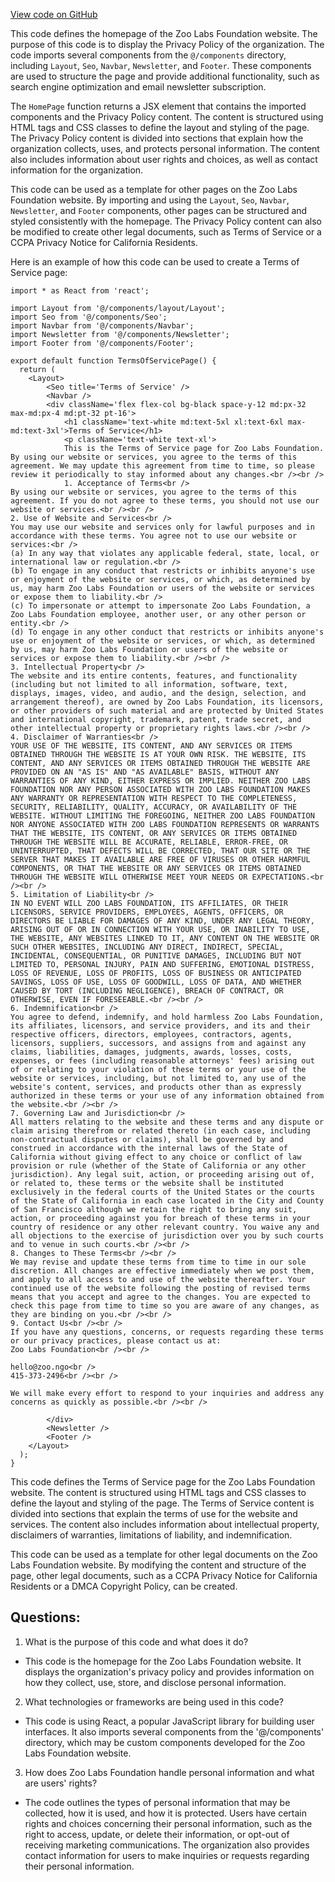[View code on GitHub](zoo-labs/zoo/blob/master/foundation/src/pages/terms/index.tsx)

This code defines the homepage of the Zoo Labs Foundation website. The purpose of this code is to display the Privacy Policy of the organization. The code imports several components from the `@/components` directory, including `Layout`, `Seo`, `Navbar`, `Newsletter`, and `Footer`. These components are used to structure the page and provide additional functionality, such as search engine optimization and email newsletter subscription.

The `HomePage` function returns a JSX element that contains the imported components and the Privacy Policy content. The content is structured using HTML tags and CSS classes to define the layout and styling of the page. The Privacy Policy content is divided into sections that explain how the organization collects, uses, and protects personal information. The content also includes information about user rights and choices, as well as contact information for the organization.

This code can be used as a template for other pages on the Zoo Labs Foundation website. By importing and using the `Layout`, `Seo`, `Navbar`, `Newsletter`, and `Footer` components, other pages can be structured and styled consistently with the homepage. The Privacy Policy content can also be modified to create other legal documents, such as Terms of Service or a CCPA Privacy Notice for California Residents.

Here is an example of how this code can be used to create a Terms of Service page:

```
import * as React from 'react';

import Layout from '@/components/layout/Layout';
import Seo from '@/components/Seo';
import Navbar from '@/components/Navbar';
import Newsletter from '@/components/Newsletter';
import Footer from '@/components/Footer';

export default function TermsOfServicePage() {
  return (
    <Layout>
        <Seo title='Terms of Service' />
        <Navbar />
        <div className='flex flex-col bg-black space-y-12 md:px-32 max-md:px-4 md:pt-32 pt-16'>
            <h1 className='text-white md:text-5xl xl:text-6xl max-md:text-3xl'>Terms of Service</h1>
            <p className='text-white text-xl'>
            This is the Terms of Service page for Zoo Labs Foundation. By using our website or services, you agree to the terms of this agreement. We may update this agreement from time to time, so please review it periodically to stay informed about any changes.<br /><br />
            1. Acceptance of Terms<br />
By using our website or services, you agree to the terms of this agreement. If you do not agree to these terms, you should not use our website or services.<br /><br />
2. Use of Website and Services<br />
You may use our website and services only for lawful purposes and in accordance with these terms. You agree not to use our website or services:<br />
(a) In any way that violates any applicable federal, state, local, or international law or regulation.<br />
(b) To engage in any conduct that restricts or inhibits anyone's use or enjoyment of the website or services, or which, as determined by us, may harm Zoo Labs Foundation or users of the website or services or expose them to liability.<br />
(c) To impersonate or attempt to impersonate Zoo Labs Foundation, a Zoo Labs Foundation employee, another user, or any other person or entity.<br />
(d) To engage in any other conduct that restricts or inhibits anyone's use or enjoyment of the website or services, or which, as determined by us, may harm Zoo Labs Foundation or users of the website or services or expose them to liability.<br /><br />
3. Intellectual Property<br />
The website and its entire contents, features, and functionality (including but not limited to all information, software, text, displays, images, video, and audio, and the design, selection, and arrangement thereof), are owned by Zoo Labs Foundation, its licensors, or other providers of such material and are protected by United States and international copyright, trademark, patent, trade secret, and other intellectual property or proprietary rights laws.<br /><br />
4. Disclaimer of Warranties<br />
YOUR USE OF THE WEBSITE, ITS CONTENT, AND ANY SERVICES OR ITEMS OBTAINED THROUGH THE WEBSITE IS AT YOUR OWN RISK. THE WEBSITE, ITS CONTENT, AND ANY SERVICES OR ITEMS OBTAINED THROUGH THE WEBSITE ARE PROVIDED ON AN "AS IS" AND "AS AVAILABLE" BASIS, WITHOUT ANY WARRANTIES OF ANY KIND, EITHER EXPRESS OR IMPLIED. NEITHER ZOO LABS FOUNDATION NOR ANY PERSON ASSOCIATED WITH ZOO LABS FOUNDATION MAKES ANY WARRANTY OR REPRESENTATION WITH RESPECT TO THE COMPLETENESS, SECURITY, RELIABILITY, QUALITY, ACCURACY, OR AVAILABILITY OF THE WEBSITE. WITHOUT LIMITING THE FOREGOING, NEITHER ZOO LABS FOUNDATION NOR ANYONE ASSOCIATED WITH ZOO LABS FOUNDATION REPRESENTS OR WARRANTS THAT THE WEBSITE, ITS CONTENT, OR ANY SERVICES OR ITEMS OBTAINED THROUGH THE WEBSITE WILL BE ACCURATE, RELIABLE, ERROR-FREE, OR UNINTERRUPTED, THAT DEFECTS WILL BE CORRECTED, THAT OUR SITE OR THE SERVER THAT MAKES IT AVAILABLE ARE FREE OF VIRUSES OR OTHER HARMFUL COMPONENTS, OR THAT THE WEBSITE OR ANY SERVICES OR ITEMS OBTAINED THROUGH THE WEBSITE WILL OTHERWISE MEET YOUR NEEDS OR EXPECTATIONS.<br /><br />
5. Limitation of Liability<br />
IN NO EVENT WILL ZOO LABS FOUNDATION, ITS AFFILIATES, OR THEIR LICENSORS, SERVICE PROVIDERS, EMPLOYEES, AGENTS, OFFICERS, OR DIRECTORS BE LIABLE FOR DAMAGES OF ANY KIND, UNDER ANY LEGAL THEORY, ARISING OUT OF OR IN CONNECTION WITH YOUR USE, OR INABILITY TO USE, THE WEBSITE, ANY WEBSITES LINKED TO IT, ANY CONTENT ON THE WEBSITE OR SUCH OTHER WEBSITES, INCLUDING ANY DIRECT, INDIRECT, SPECIAL, INCIDENTAL, CONSEQUENTIAL, OR PUNITIVE DAMAGES, INCLUDING BUT NOT LIMITED TO, PERSONAL INJURY, PAIN AND SUFFERING, EMOTIONAL DISTRESS, LOSS OF REVENUE, LOSS OF PROFITS, LOSS OF BUSINESS OR ANTICIPATED SAVINGS, LOSS OF USE, LOSS OF GOODWILL, LOSS OF DATA, AND WHETHER CAUSED BY TORT (INCLUDING NEGLIGENCE), BREACH OF CONTRACT, OR OTHERWISE, EVEN IF FORESEEABLE.<br /><br />
6. Indemnification<br />
You agree to defend, indemnify, and hold harmless Zoo Labs Foundation, its affiliates, licensors, and service providers, and its and their respective officers, directors, employees, contractors, agents, licensors, suppliers, successors, and assigns from and against any claims, liabilities, damages, judgments, awards, losses, costs, expenses, or fees (including reasonable attorneys' fees) arising out of or relating to your violation of these terms or your use of the website or services, including, but not limited to, any use of the website's content, services, and products other than as expressly authorized in these terms or your use of any information obtained from the website.<br /><br />
7. Governing Law and Jurisdiction<br />
All matters relating to the website and these terms and any dispute or claim arising therefrom or related thereto (in each case, including non-contractual disputes or claims), shall be governed by and construed in accordance with the internal laws of the State of California without giving effect to any choice or conflict of law provision or rule (whether of the State of California or any other jurisdiction). Any legal suit, action, or proceeding arising out of, or related to, these terms or the website shall be instituted exclusively in the federal courts of the United States or the courts of the State of California in each case located in the City and County of San Francisco although we retain the right to bring any suit, action, or proceeding against you for breach of these terms in your country of residence or any other relevant country. You waive any and all objections to the exercise of jurisdiction over you by such courts and to venue in such courts.<br /><br />
8. Changes to These Terms<br /><br />
We may revise and update these terms from time to time in our sole discretion. All changes are effective immediately when we post them, and apply to all access to and use of the website thereafter. Your continued use of the website following the posting of revised terms means that you accept and agree to the changes. You are expected to check this page from time to time so you are aware of any changes, as they are binding on you.<br /><br />
9. Contact Us<br /><br />
If you have any questions, concerns, or requests regarding these terms or our privacy practices, please contact us at:
Zoo Labs Foundation<br /><br />

hello@zoo.ngo<br />
415-373-2496<br /><br />

We will make every effort to respond to your inquiries and address any concerns as quickly as possible.<br /><br />

        </div>
        <Newsletter />
        <Footer />
    </Layout>
  );
}
```

This code defines the Terms of Service page for the Zoo Labs Foundation website. The content is structured using HTML tags and CSS classes to define the layout and styling of the page. The Terms of Service content is divided into sections that explain the terms of use for the website and services. The content also includes information about intellectual property, disclaimers of warranties, limitations of liability, and indemnification.

This code can be used as a template for other legal documents on the Zoo Labs Foundation website. By modifying the content and structure of the page, other legal documents, such as a CCPA Privacy Notice for California Residents or a DMCA Copyright Policy, can be created.
## Questions: 
 1. What is the purpose of this code and what does it do?
- This code is the homepage for the Zoo Labs Foundation website. It displays the organization's privacy policy and provides information on how they collect, use, store, and disclose personal information.

2. What technologies or frameworks are being used in this code?
- This code is using React, a popular JavaScript library for building user interfaces. It also imports several components from the '@/components' directory, which may be custom components developed for the Zoo Labs Foundation website.

3. How does Zoo Labs Foundation handle personal information and what are users' rights?
- The code outlines the types of personal information that may be collected, how it is used, and how it is protected. Users have certain rights and choices concerning their personal information, such as the right to access, update, or delete their information, or opt-out of receiving marketing communications. The organization also provides contact information for users to make inquiries or requests regarding their personal information.